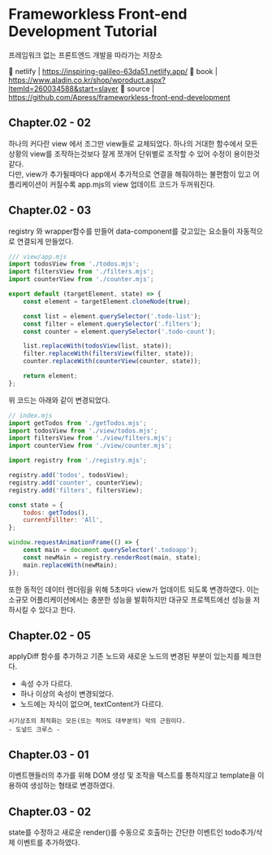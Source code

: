 # Frameworkless Front-end Development Tutorial

프레임워크 없는 프론트엔드 개발을 따라가는 저장소

🔗 netlify | https://inspiring-galileo-63da51.netlify.app/
🔗 book | https://www.aladin.co.kr/shop/wproduct.aspx?ItemId=260034588&start=slayer
🔗 source | https://github.com/Apress/frameworkless-front-end-development

## Chapter.02 - 02

하나의 커다란 view 에서 조그만 view들로 교체되었다.
하나의 거대한 함수에서 모든 상황의 view를 조작하는것보다 잘게 쪼개어 단위별로 조작할 수 있어 수정이 용이한것같다.\
다만, view가 추가될때마다 app에서 추가적으로 연결을 해줘야하는 불편함이 있고 어플리케이션이 커질수록 app.mjs의 view 업데이트 코드가 두꺼워진다.

## Chapter.02 - 03

registry 와 wrapper함수를 만들어 data-component를 갖고있는 요소들이 자동적으로 연결되게 만들었다.

```javascript
/// view/app.mjs
import todosView from './todos.mjs';
import filtersView from './filters.mjs';
import counterView from './counter.mjs';

export default (targetElement, state) => {
    const element = targetElement.cloneNode(true);

    const list = element.querySelector('.todo-list');
    const filter = element.querySelector('.filters');
    const counter = element.querySelector('.todo-count');

    list.replaceWith(todosView(list, state));
    filter.replaceWith(filtersView(filter, state));
    counter.replaceWith(counterView(counter, state));

    return element;
};
```

위 코드는 아래와 같이 변경되었다.

```javascript
// index.mjs
import getTodos from './getTodos.mjs';
import todosView from './view/todos.mjs';
import filtersView from './view/filters.mjs';
import counterView from './view/counter.mjs';

import registry from './registry.mjs';

registry.add('todos', todosView);
registry.add('counter', counterView);
registry.add('filters', filtersView);

const state = {
    todos: getTodos(),
    currentFillter: 'All',
};

window.requestAnimationFrame(() => {
    const main = document.querySelector('.todoapp');
    const newMain = registry.renderRoot(main, state);
    main.replaceWith(newMain);
});
```

또한 동적인 데이터 렌더링을 위해 5초마다 view가 업데이트 되도록 변경하였다.
이는 소규모 어플리케이션에서는 충분한 성능을 발휘하지만 대규모 프로젝트에선 성능을 저하시킬 수 있다고 한다.

## Chapter.02 - 05

applyDiff 함수를 추가하고 기존 노드와 새로운 노드의 변경된 부분이 있는지를 체크한다.

-   속성 수가 다르다.
-   하나 이상의 속성이 변경되었다.
-   노드에는 자식이 없으며, textContent가 다르다.

```
시기상조의 최적화는 모든(또는 적어도 대부분의) 악의 근원이다.
- 도널드 크루스 -
```

## Chapter.03 - 01

이벤트핸들러의 추가를 위해 DOM 생성 및 조작을 텍스트를 통하지않고 template을 이용하여 생성하는 형태로 변경하였다.

## Chapter.03 - 02

state를 수정하고 새로운 render()를 수동으로 호출하는 간단한 이벤트인 todo추가/삭제 이벤트를 추가하였다.
